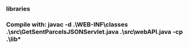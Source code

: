 ### libraries

### Compile with: javac -d .\WEB-INF\classes .\src\GetSentParcelsJSONServlet.java .\src\webAPI.java -cp .\lib\*
